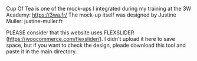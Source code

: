 Cup Of Tea is one of the mock-ups I integrated during my training at the 3W Academy: https://3wa.fr/
The mock-up itself was designed by Justine Muller: justine-muller.fr

PLEASE consider that this website uses FLEXSLIDER (https://woocommerce.com/flexslider/).
I didn't upload it here to save space, but if you want to check the design,
pleade download this tool and paste it in the main directory.
